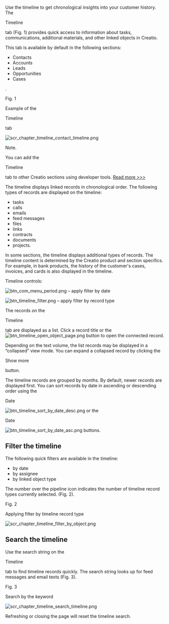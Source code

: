 


 Use the timeline to get chronological insights into your customer history. The
 
 Timeline
 
 tab (Fig. 1) provides quick access to information about tasks, communications, additional materials, and other linked objects in Creatio.
 



 This tab is available by default in the following sections:
 


* Contacts
* Accounts
* Leads
* Opportunities
* Cases
 
 .





 Fig. 1
 

 Example of the
 
 Timeline
 
 tab
 

![scr_chapter_timeline_contact_timeline.png](/guides/sites/en/files/documentation/user/en/base/BPMonlineHelp/chapter_timeline/scr_chapter_timeline_contact_timeline.png)





 Note.
 
 You can add the
 
 Timeline
 
 tab to other Creatio sections using developer tools.
 [Read more >>>](/docs/8-0/developer/interface_elements/record_page/timeline/overview)





 The timeline displays linked records in chronological order. The following types of records are displayed on the timeline:
 


* tasks
* calls
* emails
* feed messages
* files
* links
* contracts
* documents
* projects.



 In some sections, the timeline displays additional types of records. The timeline content is determined by the Creatio product and section specifics. For example, in bank products, the history of the customer's cases, invoices, and cards is also displayed in the timeline.
 



 Timeline controls:
 



![btn_com_menu_period.png](/guides/sites/en/files/documentation/user/en/base/BPMonlineHelp/chapter_timeline/btn_com_menu_period.png)
 – apply filter by date
 



![btn_timeline_filter.png](/guides/sites/en/files/documentation/user/en/base/BPMonlineHelp/chapter_timeline/btn_timeline_filter.png)
 – apply filter by record type
 



 The records on the
 
 Timeline
 
 tab are displayed as a list. Click a record title or the
 ![btn_timeline_open_object_page.png](/guides/sites/en/files/documentation/user/en/base/BPMonlineHelp/chapter_timeline/btn_timeline_open_object_page.png)
 button to open the connected record.
 



 Depending on the text volume, the list records may be displayed in a “collapsed” view mode. You can expand a collapsed record by clicking the
 
 Show more
 
 button.
 



 The timeline records are grouped by months. By default, newer records are displayed first. You can sort records by date in ascending or descending order using the
 
 Date
 
![btn_timeline_sort_by_date_desc.png](/guides/sites/en/files/documentation/user/en/base/BPMonlineHelp/chapter_timeline/btn_timeline_sort_by_date_desc.png)
 or the
 
 Date
 
![btn_timeline_sort_by_date_asc.png](/guides/sites/en/files/documentation/user/en/base/BPMonlineHelp/chapter_timeline/btn_timeline_sort_by_date_asc.png)
 buttons.
 



 Filter the timeline
---------------------



 The following quick filters are available in the timeline:
 


* by date
* by assignee
* by linked object type



 The number over the pipeline icon indicates the number of timeline record types currently selected. (Fig. 2).
 





 Fig. 2
 

 Applying filter by timeline record type
 

![scr_chapter_timeline_filter_by_object.png](/guides/sites/en/files/documentation/user/en/base/BPMonlineHelp/chapter_timeline/scr_chapter_timeline_filter_by_object.png)



 Search the timeline
---------------------



 Use the search string on the
 
 Timeline
 
 tab to find timeline records quickly. The search string looks up for feed messages and email texts (Fig. 3).
 





 Fig. 3
 

 Search by the keyword
 

![scr_chapter_timeline_search_timeline.png](/guides/sites/en/files/documentation/user/en/base/BPMonlineHelp/chapter_timeline/scr_chapter_timeline_search_timeline.png)



 Refreshing or closing the page will reset the timeline search.
 








